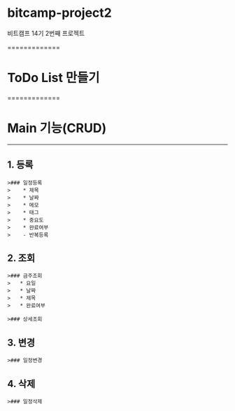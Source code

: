 # bitcamp-project2
비트캠프 14기 2번째 프로젝트

=============
# ToDo List 만들기
=============
# Main 기능(CRUD)
-------------
## 1. 등록
    >### 일정등록
    >    * 제목
    >    * 날짜
    >    * 메모
    >    * 태그
    >    * 중요도
    >    * 완료여부
    >    - 반복등록

## 2. 조회
    >### 금주조회
    >   * 요일
    >   * 날짜
    >   * 제목
    >   * 완료여부

    >### 상세조회
                
## 3. 변경
    >### 일정변경

## 4. 삭제
    >### 일정삭제
    

